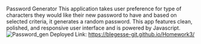 Password Generator
This application takes user preference for type of characters they would like their new password to have and based on selected criteria, it generates a random password. This app features clean, polished, and responsive user interface and is powered by Javascript. 
![Password_gen](https://user-images.githubusercontent.com/66275100/92061930-164b5a80-ed5d-11ea-8c5d-9800d4779404.JPG)
Deployed Link: https://blegesse-git.github.io/Homework3/
